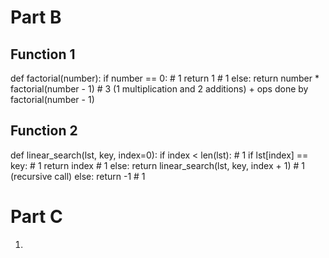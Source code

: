 # Part B

## Function 1

def factorial(number):
    if number == 0:              # 1
        return 1                 # 1
    else:
        return number * factorial(number - 1)  # 3 (1 multiplication and 2 additions) + ops done by factorial(number - 1)

## Function 2

def linear_search(lst, key, index=0):
    if index < len(lst):          # 1
        if lst[index] == key:     # 1
            return index          # 1
        else:
            return linear_search(lst, key, index + 1)
                                  # 1 (recursive call)
    else:
        return -1                 # 1


# Part C

1. 
